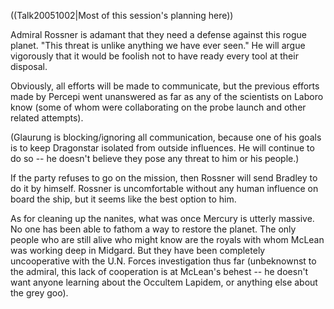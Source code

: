 ((Talk20051002|Most of this session's planning here))

Admiral Rossner is adamant that they need a defense against this rogue planet. &quot;This threat is unlike anything we have ever seen.&quot; He will argue vigorously that it would be foolish not to have ready every tool at their disposal.

Obviously, all efforts will be made to communicate, but the previous efforts made by Percepi went unanswered as far as any of the scientists on Laboro know (some of whom were collaborating on the probe launch and other related attempts).

(Glaurung is blocking/ignoring all communication, because one of his goals is to keep Dragonstar isolated from outside influences. He will continue to do so -- he doesn't believe they pose any threat to him or his people.)

If the party refuses to go on the mission, then Rossner will send Bradley to do it by himself. Rossner is uncomfortable without any human influence on board the ship, but it seems like the best option to him.

As for cleaning up the nanites, what was once Mercury is utterly massive. No one has been able to fathom a way to restore the planet. The only people who are still alive who might know are the royals with whom McLean was working deep in Midgard. But they have been completely uncooperative with the U.N. Forces investigation thus far (unbeknownst to the admiral, this lack of cooperation is at McLean's behest -- he doesn't want anyone learning about the Occultem Lapidem, or anything else about the grey goo).
